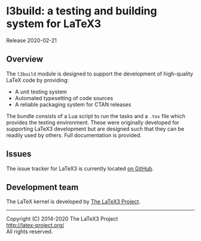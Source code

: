 l3build: a testing and building system for LaTeX3
=================================================

Release 2020-02-21

Overview
--------

The `l3build` module is designed to support the development of
high-quality LaTeX code by providing:
* A unit testing system
* Automated typesetting of code sources
* A reliable packaging system for CTAN releases

The bundle consists of a Lua script to run the tasks and a
`.tex` file which provides the testing environment. These were
originally developed for supporting LaTeX3 development but
are designed such that they can be readily used by others. Full
documentation is provided.

Issues
------

The issue tracker for LaTeX3 is currently located
[on GitHub](https://github.com/latex3/l3build/issues).

Development team
----------------

The LaTeX kernel is developed by [The LaTeX3 Project](https://latex-project.org).

-----

<p>Copyright (C) 2014-2020 The LaTeX3 Project <br />
<a href="http://latex-project.org/">http://latex-project.org/</a> <br />
All rights reserved.</p>
